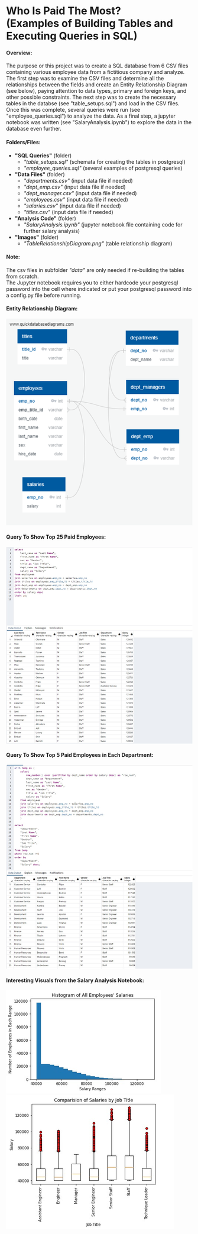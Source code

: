 <h1> Who Is Paid The Most? <br> (Examples of Building Tables and Executing Queries in SQL) </h1>

#### Overview:
The purpose or this project was to create a SQL database from 6 CSV files containing various employee data from a fictitious company and analyze.
The first step was to examine the CSV files and determine all the relationships between the fields and create an Entity Relationship Diagram
(see below), paying attention to data types, primary and foreign keys, and other possible constraints.
The next step was to create the necessary tables in the databse (see "table_setups.sql") and load in the CSV files.
Once this was complete, several queries were run (see "employee_queries.sql") to analyze the data.
As a final step, a jupyter notebook was written (see "SalaryAnalysis.ipynb") to explore the data in the database even further.

#### Folders/Files:
* **"SQL Queries"** (folder) <br>
	- *"table_setups.sql"* (schemata for creating the tables in postgresql) <br>
	- *"employee_queries.sql"* (several examples of postgresql queries) <br>
 * **"Data Files"** (folder) <br>
	- *"departments.csv"* (input data file if needed) <br>
	- *"dept_emp.csv"* (input data file if needed) <br>
	- *"dept_manager.csv"* (input data file if needed) <br>
	- *"employees.csv"* (input data file if needed) <br>
	- *"salaries.csv"* (input data file if needed) <br>
	- *"titles.csv"* (input data file if needed) <br>
* **"Analysis Code"** (folder) <br>
	- *"SalaryAnalysis.ipynb"* (jupyter notebook file containing code for further salary analysis) <br>
* **"Images"** (folder) <br>
	- *"TableRelationshipDiagram.png"* (table relationship diagram) <br>
	
#### Note: <br>
The csv files in subfolder *"data"* are only needed if re-building the tables from scratch. <br>
The Jupyter notebook requires you to either hardcode your postgresql password into the cell where indicated
or put your postgresql password into a config.py file before running. <br>

#### Entity Relationship Diagram:
 
<img src="Images/TableRelationshipDiagram.png"> <br>

#### Query To Show Top 25 Paid Employees:

<img src="Images/TopEarners.jpg"> <br>

#### Query To Show Top 5 Paid Employees in Each Department:

<img src="Images/Top5EarnersPerDept.jpg"> <br>

#### Interesting Visuals from the Salary Analysis Notebook:

<img src="Images/SalaryHistogram.jpg"> 
<img src="Images/SalariesByJobTitle.jpg">
